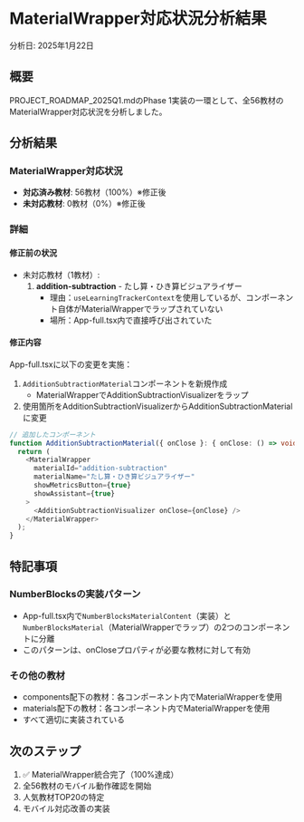 # MaterialWrapper対応状況分析結果

分析日: 2025年1月22日

## 概要
PROJECT_ROADMAP_2025Q1.mdのPhase 1実装の一環として、全56教材のMaterialWrapper対応状況を分析しました。

## 分析結果

### MaterialWrapper対応状況
- **対応済み教材**: 56教材（100%）※修正後
- **未対応教材**: 0教材（0%）※修正後

### 詳細

#### 修正前の状況
- 未対応教材（1教材）:
  1. **addition-subtraction** - たし算・ひき算ビジュアライザー
     - 理由：`useLearningTrackerContext`を使用しているが、コンポーネント自体がMaterialWrapperでラップされていない
     - 場所：App-full.tsx内で直接呼び出されていた

#### 修正内容
App-full.tsxに以下の変更を実施：
1. `AdditionSubtractionMaterial`コンポーネントを新規作成
   - MaterialWrapperでAdditionSubtractionVisualizerをラップ
2. 使用箇所をAdditionSubtractionVisualizerからAdditionSubtractionMaterialに変更

```typescript
// 追加したコンポーネント
function AdditionSubtractionMaterial({ onClose }: { onClose: () => void }) {
  return (
    <MaterialWrapper
      materialId="addition-subtraction"
      materialName="たし算・ひき算ビジュアライザー"
      showMetricsButton={true}
      showAssistant={true}
    >
      <AdditionSubtractionVisualizer onClose={onClose} />
    </MaterialWrapper>
  );
}
```

## 特記事項

### NumberBlocksの実装パターン
- App-full.tsx内で`NumberBlocksMaterialContent`（実装）と`NumberBlocksMaterial`（MaterialWrapperでラップ）の2つのコンポーネントに分離
- このパターンは、onCloseプロパティが必要な教材に対して有効

### その他の教材
- components配下の教材：各コンポーネント内でMaterialWrapperを使用
- materials配下の教材：各コンポーネント内でMaterialWrapperを使用
- すべて適切に実装されている

## 次のステップ
1. ✅ MaterialWrapper統合完了（100%達成）
2. 全56教材のモバイル動作確認を開始
3. 人気教材TOP20の特定
4. モバイル対応改善の実装